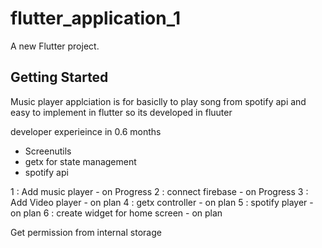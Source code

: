 # flutter_application_1

A new Flutter project.

## Getting Started

Music player applciation is for basiclly to play song from spotify api 
and easy to implement in flutter so its developed in fluuter 

developer experieince in 0.6 months 

- Screenutils
- getx for state management 
- spotify api


1 : Add music player - on Progress
2 : connect firebase - on Progress 
3 : Add Video player - on plan
4 : getx controller - on plan
5 : spotify player - on plan
6 : create widget for home screen - on plan


Get permission from internal storage